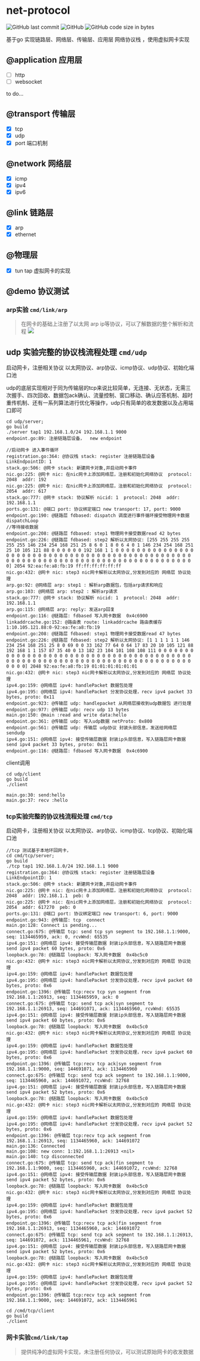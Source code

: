 # net-protocol
<p>
<img alt="GitHub last commit" src="https://img.shields.io/github/last-commit/brewlin/net-protocol">
<img alt="GitHub" src="https://img.shields.io/github/license/brewlin/net-protocol">
<img alt="GitHub code size in bytes" src="https://img.shields.io/github/languages/code-size/brewlin/net-protocol">
  
  </p>


基于go 实现链路层、网络层、传输层、应用层 网络协议栈 ，使用虚拟网卡实现

## @application 应用层
- [ ] http
- [ ] websocket

to do...

## @transport 传输层
- [x] tcp
- [x] udp
- [x] port 端口机制

## @network 网络层
- [x] icmp
- [x] ipv4
- [x] ipv6

## @link 链路层
- [x] arp
- [x] ethernet

## @物理层
- [x] tun tap 虚拟网卡的实现

## @demo 协议测试
### arp实验 `cmd/link/arp`
>在网卡的基础上注册了以太网 arp ip等协议，可以了解数据的整个解析和流程
![](./resource/e2.png)

## udp 实验完整的协议栈流程处理 `cmd/udp`
启动网卡，注册相关协议 以太网协议、arp协议、icmp协议、udp协议、初始化端口池

udp的底层实现相对于同为传输层的tcp来说比较简单，无连接、无状态，无需三次握手、四次回收、数据包ack确认、流量控制、窗口移动、确认应答机制、超时重传机制、还有一系列算法进行优化等操作，udp只有简单的收发数据以及占用端口即可
```
cd udp/server;
go build
./server tap1 192.168.1.0/24 192.168.1.1 9000
endpoint.go:89: 注册链路层设备，  new endpoint

//启动网卡 进入事件循环
registration.go:364: @协议栈 stack: register 注册链路层设备LinkEndpointID: 1
stack.go:506: @网卡 stack: 新建网卡对象,并启动网卡事件
nic.go:225: @网卡 nic: 在nic网卡上添加网络层，注册和初始化网络协议  protocol: 2048  addr: 192
nic.go:225: @网卡 nic: 在nic网卡上添加网络层，注册和初始化网络协议  protocol: 2054  addr: 617
stack.go:777: @网卡 stack: 协议解析 nicid: 1  protocol: 2048  addr: 192.168.1.1
ports.go:131: @端口 port: 协议绑定端口 new transport: 17, port: 9000
endpoint.go:190: @链路层 fdbased: dispatch 调度进行事件循环接受物理网卡数据 dispatchLoop
//等待接收数据
endpoint.go:208: @链路层 fdbased: step1 物理网卡接受数据read 42 bytes
endpoint.go:226: @链路层 fdbased: step2 解析以太网协议: [255 255 255 255 255 255 146 234 254 168 251 25 8 6 0 1 8 0 6 4 0 1 146 234 254 168 251 25 10 105 121 88 0 0 0 0 0 0 192 168 1 1 0 0 0 0 0 0 0 0 0 0 0 0 0 0 0 0 0 0 0 0 0 0 0 0 0 0 0 0 0 0 0 0 0 0 0 0 0 0 0 0 0 0 0 0 0 0 0 0 0 0 0 0 0 0 0 0 0 0 0 0 0 0 0 0 0 0 0 0 0 0 0 0 0 0 0 0 0 0 0 0 0 0 0 0 0 0] 2054 92:ea:fe:a8:fb:19 ff:ff:ff:ff:ff:ff
nic.go:432: @网卡 nic: step3 nic网卡解析以太网协议,分发到对应的 网络层 协议处理 
arp.go:92: @网络层 arp: step1 : 解析arp数据包，包括arp请求和响应
arp.go:103: @网络层 arp: step2 : 解析arp请求
stack.go:777: @网卡 stack: 协议解析 nicid: 1  protocol: 2048  addr: 192.168.1.1
arp.go:115: @网络层 arp: reply: 发送arp回复
endpoint.go:116: @链路层: fdbased 写入网卡数据  0x4c6900
linkaddrcache.go:152: @路由表 route: linkaddrcache 路由表缓存 1:10.105.121.88:0-92:ea:fe:a8:fb:19
endpoint.go:208: @链路层 fdbased: step1 物理网卡接受数据read 47 bytes
endpoint.go:226: @链路层 fdbased: step2 解析以太网协议: [1 1 1 1 1 1 146 234 254 168 251 25 8 0 69 0 0 33 162 77 64 0 64 17 83 20 10 105 121 88 192 168 1 1 157 87 35 40 0 13 182 23 104 101 108 108 111 0 0 0 0 0 0 0 0 0 0 0 0 0 0 0 0 0 0 0 0 0 0 0 0 0 0 0 0 0 0 0 0 0 0 0 0 0 0 0 0 0 0 0 0 0 0 0 0 0 0 0 0 0 0 0 0 0 0 0 0 0 0 0 0 0 0 0 0 0 0 0 0 0 0 0 0 0 0 0 0 0] 2048 92:ea:fe:a8:fb:19 01:01:01:01:01:01
nic.go:432: @网卡 nic: step3 nic网卡解析以太网协议,分发到对应的 网络层 协议处理 
ipv4.go:159: @网络层 ipv4: handlePacket 数据包处理
ipv4.go:195: @网络层 ipv4: handlePacket 分发协议处理，recv ipv4 packet 33 bytes, proto: 0x11
endpoint.go:923: @传输层 udp: handlepacket 从网络层接收到udp数据包 进行处理 
endpoint.go:977: @传输层 udp: recv udp 13 bytes
main.go:150: @main :read and write data:hello
endpoint.go:361: @传输层 udp: 写入udp数据 netProto: 0x800
endpoint.go:561: @传输层 udp: 传输层 udp协议 封装头部信息，发送给网络层  sendudp
ipv4.go:151: @网络层 ipv4: 接受传输层数据 封装ip头部信息，写入链路层网卡数据 send ipv4 packet 33 bytes, proto: 0x11
endpoint.go:116: @链路层: fdbased 写入网卡数据  0x4c6900

```
client调用
```
cd udp/client
go build
./client

main.go:30: send:hello
main.go:37: recv :hello

```

### tcp实验完整的协议栈流程处理 `cmd/tcp`
启动网卡，注册相关协议 以太网协议、arp协议、icmp协议、tcp协议、初始化端口池
```
//tcp 测试基于本地环回网卡，
cd cmd/tcp/server;
go build
./tcp tap1 192.168.1.0/24 192.168.1.1 9000
registration.go:364: @协议栈 stack: register 注册链路层设备LinkEndpointID: 1
stack.go:506: @网卡 stack: 新建网卡对象,并启动网卡事件
nic.go:225: @网卡 nic: 在nic网卡上添加网络层，注册和初始化网络协议  protocol: 2048  addr: 192.168.1.1  peb: 0
nic.go:225: @网卡 nic: 在nic网卡上添加网络层，注册和初始化网络协议  protocol: 2054  addr: 617270  peb: 0
ports.go:131: @端口 port: 协议绑定端口 new transport: 6, port: 9000
endpoint.go:943: @传输层: tcp  connect
main.go:128: Connect is pending...
connect.go:675: @传输层 tcp: send tcp syn segment to 192.168.1.1:9000, seq: 1134465959, ack: 0, rcvWnd: 65535
ipv4.go:151: @网络层 ipv4: 接受传输层数据 封装ip头部信息，写入链路层网卡数据 send ipv4 packet 60 bytes, proto: 0x6
loopback.go:78: @链路层 loopback: 写入网卡数据  0x4bc5c0
nic.go:432: @网卡 nic: step3 nic网卡解析以太网协议,分发到对应的 网络层 协议处理 
ipv4.go:159: @网络层 ipv4: handlePacket 数据包处理
ipv4.go:195: @网络层 ipv4: handlePacket 分发协议处理，recv ipv4 packet 60 bytes, proto: 0x6
endpoint.go:1396: @传输层 tcp:recv tcp syn segment from 192.168.1.1:26913, seq: 1134465959, ack: 0
connect.go:675: @传输层 tcp: send tcp ack|syn segment to 192.168.1.1:26913, seq: 144691071, ack: 1134465960, rcvWnd: 65535
ipv4.go:151: @网络层 ipv4: 接受传输层数据 封装ip头部信息，写入链路层网卡数据 send ipv4 packet 60 bytes, proto: 0x6
loopback.go:78: @链路层 loopback: 写入网卡数据  0x4bc5c0
nic.go:432: @网卡 nic: step3 nic网卡解析以太网协议,分发到对应的 网络层 协议处理 
ipv4.go:159: @网络层 ipv4: handlePacket 数据包处理
ipv4.go:195: @网络层 ipv4: handlePacket 分发协议处理，recv ipv4 packet 60 bytes, proto: 0x6
endpoint.go:1396: @传输层 tcp:recv tcp ack|syn segment from 192.168.1.1:9000, seq: 144691071, ack: 1134465960
connect.go:675: @传输层 tcp: send tcp ack segment to 192.168.1.1:9000, seq: 1134465960, ack: 144691072, rcvWnd: 32768
ipv4.go:151: @网络层 ipv4: 接受传输层数据 封装ip头部信息，写入链路层网卡数据 send ipv4 packet 52 bytes, proto: 0x6
loopback.go:78: @链路层 loopback: 写入网卡数据  0x4bc5c0
nic.go:432: @网卡 nic: step3 nic网卡解析以太网协议,分发到对应的 网络层 协议处理 
ipv4.go:159: @网络层 ipv4: handlePacket 数据包处理
ipv4.go:195: @网络层 ipv4: handlePacket 分发协议处理，recv ipv4 packet 52 bytes, proto: 0x6
endpoint.go:1396: @传输层 tcp:recv tcp ack segment from 192.168.1.1:26913, seq: 1134465960, ack: 144691072
main.go:136: Connected
main.go:108: new conn: 1:192.168.1.1:26913 <nil>
main.go:140: tcp disconnected
connect.go:675: @传输层 tcp: send tcp ack|fin segment to 192.168.1.1:9000, seq: 1134465960, ack: 144691072, rcvWnd: 32768
ipv4.go:151: @网络层 ipv4: 接受传输层数据 封装ip头部信息，写入链路层网卡数据 send ipv4 packet 52 bytes, proto: 0x6
loopback.go:78: @链路层 loopback: 写入网卡数据  0x4bc5c0
nic.go:432: @网卡 nic: step3 nic网卡解析以太网协议,分发到对应的 网络层 协议处理 
ipv4.go:159: @网络层 ipv4: handlePacket 数据包处理
ipv4.go:195: @网络层 ipv4: handlePacket 分发协议处理，recv ipv4 packet 52 bytes, proto: 0x6
endpoint.go:1396: @传输层 tcp:recv tcp ack|fin segment from 192.168.1.1:26913, seq: 1134465960, ack: 144691072
connect.go:675: @传输层 tcp: send tcp ack segment to 192.168.1.1:26913, seq: 144691072, ack: 1134465961, rcvWnd: 32768
ipv4.go:151: @网络层 ipv4: 接受传输层数据 封装ip头部信息，写入链路层网卡数据 send ipv4 packet 52 bytes, proto: 0x6
loopback.go:78: @链路层 loopback: 写入网卡数据  0x4bc5c0
nic.go:432: @网卡 nic: step3 nic网卡解析以太网协议,分发到对应的 网络层 协议处理 
ipv4.go:159: @网络层 ipv4: handlePacket 数据包处理
ipv4.go:195: @网络层 ipv4: handlePacket 分发协议处理，recv ipv4 packet 52 bytes, proto: 0x6
endpoint.go:1396: @传输层 tcp:recv tcp ack segment from 192.168.1.1:9000, seq: 144691072, ack: 1134465961

cd /cmd/tcp/client
go build
./client
```
### 网卡实验`cmd/link/tap`
>提供纯净的虚拟网卡实现，未注册任何协议，可以测试原始网卡的收发数据

